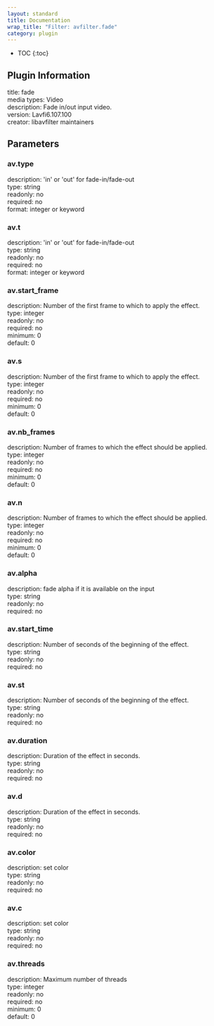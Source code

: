 ```yaml
---
layout: standard
title: Documentation
wrap_title: "Filter: avfilter.fade"
category: plugin
---
```

* TOC
{:toc}

## Plugin Information

title: fade  
media types:
Video  
description: Fade in/out input video.  
version: Lavfi6.107.100  
creator: libavfilter maintainers  

## Parameters

### av.type

  
description:
&#39;in&#39; or &#39;out&#39; for fade-in/fade-out  
type: string  
readonly: no  
required: no  
format: integer or keyword  

### av.t

  
description:
&#39;in&#39; or &#39;out&#39; for fade-in/fade-out  
type: string  
readonly: no  
required: no  
format: integer or keyword  

### av.start_frame

  
description:
Number of the first frame to which to apply the effect.  
type: integer  
readonly: no  
required: no  
minimum: 0  
default: 0  

### av.s

  
description:
Number of the first frame to which to apply the effect.  
type: integer  
readonly: no  
required: no  
minimum: 0  
default: 0  

### av.nb_frames

  
description:
Number of frames to which the effect should be applied.  
type: integer  
readonly: no  
required: no  
minimum: 0  
default: 0  

### av.n

  
description:
Number of frames to which the effect should be applied.  
type: integer  
readonly: no  
required: no  
minimum: 0  
default: 0  

### av.alpha

  
description:
fade alpha if it is available on the input  
type: string  
readonly: no  
required: no  

### av.start_time

  
description:
Number of seconds of the beginning of the effect.  
type: string  
readonly: no  
required: no  

### av.st

  
description:
Number of seconds of the beginning of the effect.  
type: string  
readonly: no  
required: no  

### av.duration

  
description:
Duration of the effect in seconds.  
type: string  
readonly: no  
required: no  

### av.d

  
description:
Duration of the effect in seconds.  
type: string  
readonly: no  
required: no  

### av.color

  
description:
set color  
type: string  
readonly: no  
required: no  

### av.c

  
description:
set color  
type: string  
readonly: no  
required: no  

### av.threads

  
description:
Maximum number of threads  
type: integer  
readonly: no  
required: no  
minimum: 0  
default: 0  

